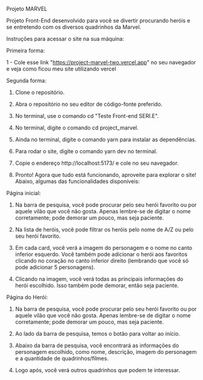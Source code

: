 Projeto MARVEL

Projeto Front-End desenvolvido para você se divertir procurando heróis e se entretendo com os diversos quadrinhos da Marvel.


Instruções para acessar o site na sua máquina:


Primeira forma:

1 - Cole esse link "https://project-marvel-two.vercel.app" no seu navegador e veja como ficou meu site utilizando vercel


Segunda forma:

1. Clone o repositório.

2. Abra o repositório no seu editor de código-fonte preferido.

3. No terminal, use o comando cd "Teste Front-end SERI.E".

4. No terminal, digite o comando cd project_marvel.

5. Ainda no terminal, digite o comando yarn para instalar as dependências.

6. Para rodar o site, digite o comando yarn dev no terminal.

7. Copie o endereço http://localhost:5173/ e cole no seu navegador.

8. Pronto! Agora que tudo está funcionando, aproveite para explorar o site! Abaixo, algumas das funcionalidades disponíveis:


Página inicial:

1. Na barra de pesquisa, você pode procurar pelo seu herói favorito ou por aquele vilão que você não gosta. Apenas lembre-se de digitar o nome corretamente; pode demorar um pouco, mas seja paciente.

2. Na lista de heróis, você pode filtrar os heróis pelo nome de A/Z ou pelo seu herói favorito.

3. Em cada card, você verá a imagem do personagem e o nome no canto inferior esquerdo. Você também pode adicionar o herói aos favoritos clicando no coração no canto inferior direito (lembrando que você só pode adicionar 5 personagens).

4. Clicando na imagem, você verá todas as principais informações do herói escolhido. Isso também pode demorar, então seja paciente.


Página do Herói:

1. Na barra de pesquisa, você pode procurar pelo seu herói favorito ou por aquele vilão que você não gosta. Apenas lembre-se de digitar o nome corretamente; pode demorar um pouco, mas seja paciente.

2. Ao lado da barra de pesquisa, temos o botão para voltar ao início.

3. Abaixo da barra de pesquisa, você encontrará as informações do personagem escolhido, como nome, descrição, imagem do personagem e a quantidade de quadrinhos/filmes.

4. Logo após, você verá outros quadrinhos que podem te interessar.
